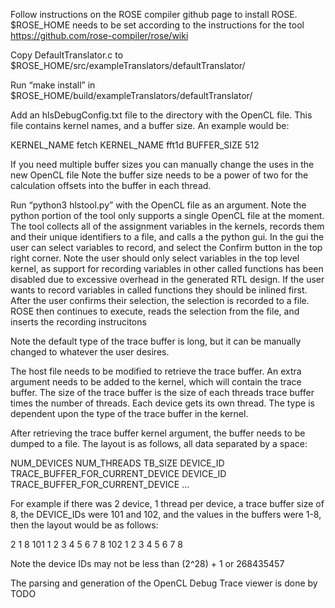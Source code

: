 
Follow instructions on the ROSE compiler github page to install ROSE. 
$ROSE_HOME  needs to be set according to the instructions for the tool https://github.com/rose-compiler/rose/wiki

Copy DefaultTranslator.c to $ROSE_HOME/src/exampleTranslators/defaultTranslator/

Run “make install” in $ROSE_HOME/build/exampleTranslators/defaultTranslator/

Add an hlsDebugConfig.txt file to the directory with the OpenCL file. This file contains kernel names, and a buffer size. 
An example would be:

KERNEL_NAME fetch
KERNEL_NAME fft1d
BUFFER_SIZE 512

If you need multiple buffer sizes you can manually change the uses in the new OpenCL file 
Note the buffer size needs to be a power of two for the calculation offsets into the buffer in each thread.

Run “python3 hlstool.py” with the OpenCL file as an argument. Note the python portion of the tool only supports a single 
OpenCL file at the moment.
  The tool collects all of the assignment variables in the kernels, records them and their unique identifiers to a file, and 
  calls a the python gui. In the gui the user can select variables to record, and select the Confirm button in the top right 
  corner. 
    Note the user should only select variables in the top level kernel, as support for recording variables in other called
    functions has been disabled due to excessive overhead in the generated RTL design. If the user  wants to record variables 
    in called functions they should be inlined first.
  After the user confirms their selection, the selection is recorded to a file. ROSE then continues to execute, reads the
  selection from the file, and inserts the recording instrucitons
  
Note the default type of the trace buffer is long, but it can be manually changed to whatever the user desires. 

The host file needs to be modified to retrieve the trace buffer. An extra argument needs to be added to the kernel, which will contain the trace buffer. The size of the trace buffer is the size of each threads trace buffer times the number of threads. Each device gets its own thread. The type is dependent upon the type of the trace buffer in the kernel.

After retrieving the trace buffer kernel argument, the buffer needs to be dumped to a file. 
The layout is as follows, all data separated by a space:

NUM_DEVICES NUM_THREADS TB_SIZE DEVICE_ID TRACE_BUFFER_FOR_CURRENT_DEVICE DEVICE_ID  TRACE_BUFFER_FOR_CURRENT_DEVICE ...

For example if there was 2 device, 1 thread per device, a trace buffer size of 8, the DEVICE_IDs were 101 and 102, and the values in the buffers were 1-8, then the layout would be as follows:

2 1 8 101 1 2 3 4 5 6 7 8 102 1 2 3 4 5 6 7 8

Note the device IDs may not be less than (2^28) + 1 or 268435457

The parsing and generation of the OpenCL Debug Trace viewer is done by TODO
